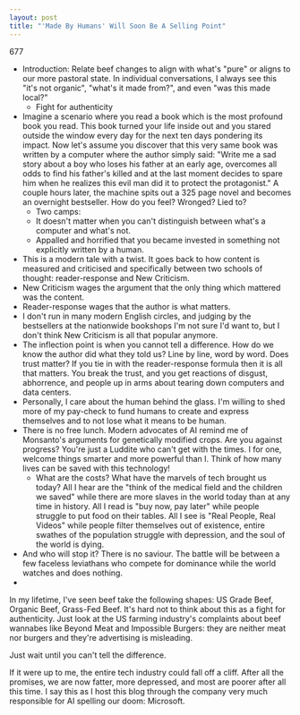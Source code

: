 ```yaml
---
layout: post
title: "'Made By Humans' Will Soon Be A Selling Point"
---
```


677

- Introduction: Relate beef changes to align with what's "pure" or aligns to our more pastoral state. In individual conversations, I always see this "it's not organic", "what's it made from?", and even "was this made local?"
	+ Fight for authenticity
- Imagine a scenario where you read a book which is the most profound book you read. This book turned your life inside out and you stared outside the window every day for the next ten days pondering its impact. Now let's assume you discover that this very same book was written by a computer where the author simply said: "Write me a sad story about a boy who loses his father at an early age, overcomes all odds to find his father's killed and at the last moment decides to spare him when he realizes this evil man did it to protect the protagonist." A couple hours later, the machine spits out a 325 page novel and becomes an overnight bestseller. How do you feel? Wronged? Lied to? 
	+ Two camps:
	+ It doesn't matter when you can't distinguish between what's a computer and what's not.
	+ Appalled and horrified that you became invested in something not explicitly written by a human.
- This is a modern tale with a twist. It goes back to how content is measured and criticised and specifically between two schools of thought: reader-response and New Criticism.
- New Criticism wages the argument that the only thing which mattered was the content.
- Reader-response wages that the author is what matters.
- I don't run in many modern English circles, and judging by the bestsellers at the nationwide bookshops I'm not sure I'd want to, but I don't think New Criticism is all that popular anymore.
- The inflection point is when you cannot tell a difference. How do we know the author did what they told us? Line by line, word by word. Does trust matter? If you tie in with the reader-response formula then it is all that matters. You break the trust, and you get reactions of disgust, abhorrence, and people up in arms about tearing down computers and data centers.
- Personally, I care about the human behind the glass. I'm willing to shed more of my pay-check to fund humans to create and express themselves and to not lose what it means to be human. 
- There is no free lunch. Modern advocates of AI remind me of Monsanto's arguments for genetically modified crops. Are you against progress? You're just a Luddite who can't get with the times. I for one, welcome things smarter and more powerful than I. Think of how many lives can be saved with this technology!
	+ What are the costs? What have the marvels of tech brought us today? All I hear are the "think of the medical field and the children we saved" while there are more slaves in the world today than at any time in history. All I read is "buy now, pay later" while people struggle to put food on their tables. All I see is "Real People, Real Videos" while people filter themselves out of existence, entire swathes of the population struggle with depression, and the soul of the world is dying. 
- And who will stop it? There is no saviour. The battle will be between a few faceless leviathans who compete for dominance while the world watches and does nothing.
- 

In my lifetime, I've seen beef take the following shapes: US Grade Beef, Organic Beef, Grass-Fed Beef. It's hard not to think about this as a fight for authenticity. Just look at the US farming industry's complaints about beef wannabes like Beyond Meat and Impossible Burgers: they are neither meat nor burgers and they're advertising is misleading. 

Just wait until you can't tell the difference.

If it were up to me, the entire tech industry could fall off a cliff. After all the promises, we are now fatter, more depressed, and most are poorer after all this time. I say this as I host this blog through the company very much responsible for AI spelling our doom: Microsoft.  
